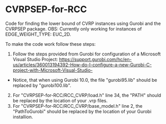 # CVRPSEP-for-RCC
Code for finding the lower bound of CVRP instances using Gurobi and the CVRPSEP package.
OBS: Currently only working for instances of EDGE_WEIGHT_TYPE: EUC_2D.

To make the code work follow these steps:
1. Follow the steps provided from Gurobi for configuration of a Microsoft Visual Studio Project: https://support.gurobi.com/hc/en-us/articles/360013194392-How-do-I-configure-a-new-Gurobi-C-project-with-Microsoft-Visual-Studio-
- Notice, that when using Gurobi 10.0, the file "gurobi95.lib" should be replaced by "gurobi100.lib".

2. For "CVRPSEP-for-RCC/RCC_CVRP/load.h" line 34, the "PATH" should be replaced by the location of your .vrp files.
3. For "CVRPSEP-for-RCC/RCC_CVRP/base_model.h" line 2, the "PathToGurobi" should be replaced by the location of your Gurobi installion.
